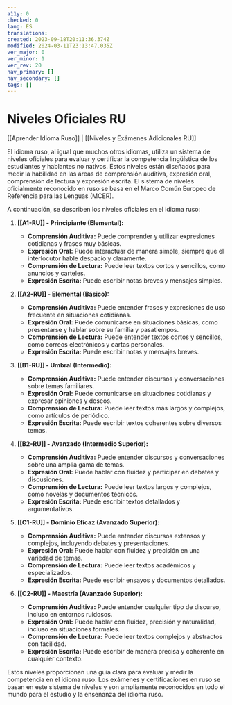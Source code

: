 ```yaml
---
a11y: 0
checked: 0
lang: ES
translations: 
created: 2023-09-18T20:11:36.374Z
modified: 2024-03-11T23:13:47.035Z
ver_major: 0
ver_minor: 1
ver_rev: 20
nav_primary: []
nav_secondary: []
tags: []
---
```

# Niveles Oficiales RU

[[Aprender Idioma Ruso]] | [[Niveles y Exámenes Adicionales RU]]

El idioma ruso, al igual que muchos otros idiomas, utiliza un sistema de niveles oficiales para evaluar y certificar la competencia lingüística de los estudiantes y hablantes no nativos. Estos niveles están diseñados para medir la habilidad en las áreas de comprensión auditiva, expresión oral, comprensión de lectura y expresión escrita. El sistema de niveles oficialmente reconocido en ruso se basa en el Marco Común Europeo de Referencia para las Lenguas (MCER).

A continuación, se describen los niveles oficiales en el idioma ruso:

1. **[[A1-RU]] - Principiante (Elemental):**
    
    - **Comprensión Auditiva:** Puede comprender y utilizar expresiones cotidianas y frases muy básicas.
    - **Expresión Oral:** Puede interactuar de manera simple, siempre que el interlocutor hable despacio y claramente.
    - **Comprensión de Lectura:** Puede leer textos cortos y sencillos, como anuncios y carteles.
    - **Expresión Escrita:** Puede escribir notas breves y mensajes simples.
2. **[[A2-RU]] - Elemental (Básico):**
    
    - **Comprensión Auditiva:** Puede entender frases y expresiones de uso frecuente en situaciones cotidianas.
    - **Expresión Oral:** Puede comunicarse en situaciones básicas, como presentarse y hablar sobre su familia y pasatiempos.
    - **Comprensión de Lectura:** Puede entender textos cortos y sencillos, como correos electrónicos y cartas personales.
    - **Expresión Escrita:** Puede escribir notas y mensajes breves.
3. **[[B1-RU]] - Umbral (Intermedio):**
    
    - **Comprensión Auditiva:** Puede entender discursos y conversaciones sobre temas familiares.
    - **Expresión Oral:** Puede comunicarse en situaciones cotidianas y expresar opiniones y deseos.
    - **Comprensión de Lectura:** Puede leer textos más largos y complejos, como artículos de periódico.
    - **Expresión Escrita:** Puede escribir textos coherentes sobre diversos temas.
4. **[[B2-RU]] - Avanzado (Intermedio Superior):**
    
    - **Comprensión Auditiva:** Puede entender discursos y conversaciones sobre una amplia gama de temas.
    - **Expresión Oral:** Puede hablar con fluidez y participar en debates y discusiones.
    - **Comprensión de Lectura:** Puede leer textos largos y complejos, como novelas y documentos técnicos.
    - **Expresión Escrita:** Puede escribir textos detallados y argumentativos.
5. **[[C1-RU]] - Dominio Eficaz (Avanzado Superior):**
    
    - **Comprensión Auditiva:** Puede entender discursos extensos y complejos, incluyendo debates y presentaciones.
    - **Expresión Oral:** Puede hablar con fluidez y precisión en una variedad de temas.
    - **Comprensión de Lectura:** Puede leer textos académicos y especializados.
    - **Expresión Escrita:** Puede escribir ensayos y documentos detallados.
6. **[[C2-RU]] - Maestría (Avanzado Superior):**
    
    - **Comprensión Auditiva:** Puede entender cualquier tipo de discurso, incluso en entornos ruidosos.
    - **Expresión Oral:** Puede hablar con fluidez, precisión y naturalidad, incluso en situaciones formales.
    - **Comprensión de Lectura:** Puede leer textos complejos y abstractos con facilidad.
    - **Expresión Escrita:** Puede escribir de manera precisa y coherente en cualquier contexto.

Estos niveles proporcionan una guía clara para evaluar y medir la competencia en el idioma ruso. Los exámenes y certificaciones en ruso se basan en este sistema de niveles y son ampliamente reconocidos en todo el mundo para el estudio y la enseñanza del idioma ruso.
